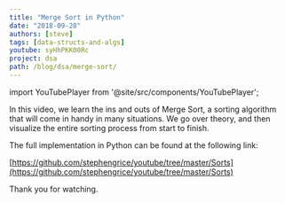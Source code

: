 ```yaml
---
title: "Merge Sort in Python"
date: "2018-09-28"
authors: [steve]
tags: [data-structs-and-algs]
youtube: syHhPKK00Rc
project: dsa
path: /blog/dsa/merge-sort/
---
```


import YouTubePlayer from '@site/src/components/YouTubePlayer';

<YouTubePlayer youtubeLink={frontmatter.youtube} />

In this video, we learn the ins and outs of Merge Sort, a sorting algorithm that will come in handy in many situations.  We go over theory, and then visualize the entire sorting process from start to finish.

<!--truncate-->

The full implementation in Python can be found at the following link:

[https://github.com/stephengrice/youtube/tree/master/Sorts](https://github.com/stephengrice/youtube/tree/master/Sorts)

Thank you for watching.